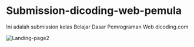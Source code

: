 # Submission-dicoding-web-pemula
Ini adalah submission kelas Belajar Dasar Pemrograman Web dicoding.com


![Landing-page2](https://user-images.githubusercontent.com/37681694/95867051-5dd8a200-e3a8-11e9-9f38-27766dc2946d.png)

